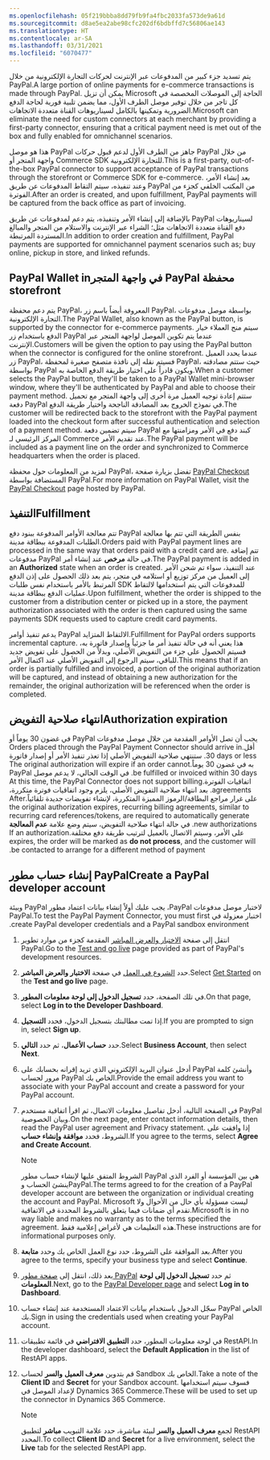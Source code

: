```yaml
---
ms.openlocfilehash: 05f219bbba8dd79fb9fa4fbc2033fa573de9a61d
ms.sourcegitcommit: d8ae5ea2abe98cfc202df6bdbffd7c56806ae143
ms.translationtype: HT
ms.contentlocale: ar-SA
ms.lasthandoff: 03/31/2021
ms.locfileid: "6070477"
---
```

<span data-ttu-id="253d4-101">يتم تسديد جزء كبير من المدفوعات عبر الإنترنت لحركات التجارة الإلكترونية من خلال PayPal.</span><span class="sxs-lookup"><span data-stu-id="253d4-101">A large portion of online payments for e-commerce transactions is made through PayPal.</span></span> <span data-ttu-id="253d4-102">يمكن أن تزيل Microsoft الحاجة إلى الموصلات المخصصة في كل تاجر من خلال توفير موصل الطرف الأول، مما يضمن تلبية فورية لحاجة الدفع الضرورية وتمكينها بالكامل لسيناريوهات القناة متعددة الاتجاهات.</span><span class="sxs-lookup"><span data-stu-id="253d4-102">Microsoft can eliminate the need for custom connectors at each merchant by providing a first-party connector, ensuring that a critical payment need is met out of the box and fully enabled for omnichannel scenarios.</span></span>

<span data-ttu-id="253d4-103">هذا هو موصل PayPal جاهز من الطرف الأول لدعم قبول حركات PayPal من خلال واجهة المتجر أو Commerce SDK للتجارة الإلكترونية.</span><span class="sxs-lookup"><span data-stu-id="253d4-103">This is a first-party, out-of-the-box PayPal connector to support acceptance of PayPal transactions through the storefront or Commerce SDK for e-commerce.</span></span> <span data-ttu-id="253d4-104">بعد إنشاء الأمر، وعند تنفيذه، سيتم التقاط المدفوعات عن طريق PayPal من المكتب الخلفي كجزء من الفوترة.</span><span class="sxs-lookup"><span data-stu-id="253d4-104">After an order is created, and upon fulfillment, PayPal payments will be captured from the back office as part of invoicing.</span></span>

<span data-ttu-id="253d4-105">بالإضافة إلى إنشاء الأمر وتنفيذه، يتم دعم لمدفوعات عن طريق PayPal لسيناريوهات دفع القناة متعددة الاتجاهات مثل؛ الشراء عبر الإنترنت والاستلام من المتجر والمبالغ المستردة المرتبطة.</span><span class="sxs-lookup"><span data-stu-id="253d4-105">In addition to order creation and fulfillment, PayPal payments are supported for omnichannel payment scenarios such as; buy online, pickup in store, and linked refunds.</span></span>

## <a name="paypal-wallet-in-storefront"></a><span data-ttu-id="253d4-106">‏‫محفظة PayPal في واجهة المتجر</span><span class="sxs-lookup"><span data-stu-id="253d4-106">PayPal Wallet in storefront</span></span>

<span data-ttu-id="253d4-107">يتم دعم محفظة PayPal، المعروفة أيضاً باسم زر PayPal، بواسطة موصل مدفوعات التجارة الإلكترونية.</span><span class="sxs-lookup"><span data-stu-id="253d4-107">The PayPal Wallet, also known as the PayPal button, is supported by the connector for e-commerce payments.</span></span> <span data-ttu-id="253d4-108">سيتم منح العملاء خيار الدفع باستخدام زر PayPal عندما يتم تكوين الموصل لواجهة المتجر عبر الإنترنت.</span><span class="sxs-lookup"><span data-stu-id="253d4-108">Customers will be given the option to pay using the PayPal button when the connector is configured for the online storefront.</span></span> <span data-ttu-id="253d4-109">عندما يحدد العميل زر PayPal، فسيتم نقله إلى نافذة متصفح صغيرة لمحفظة PayPal، حيث ستتم مصادقته بواسطة PayPal ويكون قادراً على اختيار طريقة الدفع الخاصة به.</span><span class="sxs-lookup"><span data-stu-id="253d4-109">When a customer selects the PayPal button, they'll be taken to a PayPal Wallet mini-browser window, where they'll be authenticated by PayPal and able to choose their payment method.</span></span> <span data-ttu-id="253d4-110">ستتم إعادة توجيه العميل مرة أخرى إلى واجهة المتجر مع تحميل دفعة PayPal في نموذج الخروج بعد المصادقة الناجحة واختيار طريقة الدفع.</span><span class="sxs-lookup"><span data-stu-id="253d4-110">The customer will be redirected back to the storefront with the PayPal payment loaded into the checkout form after successful authentication and selection of a payment method.</span></span> <span data-ttu-id="253d4-111">سيتم تضمين دفعة PayPal كبند دفع في الأمر ومزامنتها مع المركز الرئيسي لـ Commerce عند تقديم الأمر.</span><span class="sxs-lookup"><span data-stu-id="253d4-111">The PayPal payment will be included as a payment line on the order and synchronized to Commerce headquarters when the order is placed.</span></span> 

<span data-ttu-id="253d4-112">لمزيد من المعلومات حول محفظة PayPal، تفضل بزيارة صفحة [PayPal Checkout](https://www.paypal.com/merchantapps/appcenter/acceptpayments/checkout/?azure-portal=true) المستضافة بواسطة PayPal.</span><span class="sxs-lookup"><span data-stu-id="253d4-112">For more information on PayPal Wallet, visit the [PayPal Checkout](https://www.paypal.com/merchantapps/appcenter/acceptpayments/checkout/?azure-portal=true) page hosted by PayPal.</span></span>

## <a name="fulfillment"></a><span data-ttu-id="253d4-113">التنفيذ</span><span class="sxs-lookup"><span data-stu-id="253d4-113">Fulfillment</span></span>
<span data-ttu-id="253d4-114">تتم معالجة الأوامر المدفوعة ببنود دفع PayPal بنفس الطريقة التي تتم بها معالجة الطلبات المدفوعة ببطاقة مدينة.</span><span class="sxs-lookup"><span data-stu-id="253d4-114">Orders paid with PayPal payment lines are processed in the same way that orders paid with a credit card are.</span></span> <span data-ttu-id="253d4-115">تتم إضافة مدفوعات PayPal في حالة **مرخص‬** عند إنشاء أمر.</span><span class="sxs-lookup"><span data-stu-id="253d4-115">The PayPal payment is added in an **Authorized** state when an order is created.</span></span> <span data-ttu-id="253d4-116">عند التنفيذ، سواء تم شحن الأمر إلى العميل من مركز توزيع أو استلامه في متجر، يتم بعد ذلك الحصول على إذن الدفع المرتبط بالأمر باستخدام نفس طلبات SDK للمدفوعات التي يتم استخدامها لالتقاط عمليات الدفع ببطاقة مدينة.</span><span class="sxs-lookup"><span data-stu-id="253d4-116">Upon fulfillment, whether the order is shipped to the customer from a distribution center or picked up in a store, the payment authorization associated with the order is then captured using the same payments SDK requests used to capture credit card payments.</span></span>

<span data-ttu-id="253d4-117">يدعم تنفيذ أوامر PayPal الالتقاط المتزايد.</span><span class="sxs-lookup"><span data-stu-id="253d4-117">Fulfillment for PayPal orders supports incremental capture.</span></span> <span data-ttu-id="253d4-118">هذا يعني أنه في حالة تنفيذ أمر ما جزئياً وإصدار فاتورة به، فسيتم الحصول على جزء من التفويض الأصلي، وبدلاً من الحصول على تفويض جديد للباقي، سيتم الرجوع إلى التفويض الأصلي عند اكتمال الأمر.</span><span class="sxs-lookup"><span data-stu-id="253d4-118">This means that if an order is partially fulfilled and invoiced, a portion of the original authorization will be captured, and instead of obtaining a new authorization for the remainder, the original authorization will be referenced when the order is completed.</span></span>

## <a name="authorization-expiration"></a><span data-ttu-id="253d4-119">انتهاء صلاحية التفويض</span><span class="sxs-lookup"><span data-stu-id="253d4-119">Authorization expiration</span></span>
<span data-ttu-id="253d4-120">يجب أن تصل الأوامر المقدمة من خلال ‏‫‏‫موصل مدفوعات PayPal في غضون 30 يوماً أو أقل.</span><span class="sxs-lookup"><span data-stu-id="253d4-120">Orders placed through the PayPal Payment Connector should arrive in 30 days or less.</span></span> <span data-ttu-id="253d4-121">ستنتهي صلاحية التفويض الأصلي إذا تعذر تنفيذ الأمر أو إصدار فاتورة به في غضون 30 يوماً.</span><span class="sxs-lookup"><span data-stu-id="253d4-121">The original authorization will expire if an order cannot be fulfilled or invoiced within 30 days.</span></span> <span data-ttu-id="253d4-122">في الوقت الحالي، لا يدعم موصل PayPal اتفاقيات الفوترة.</span><span class="sxs-lookup"><span data-stu-id="253d4-122">At this time, the PayPal Connector does not support billing agreements.</span></span> <span data-ttu-id="253d4-123">بعد انتهاء صلاحية التفويض الأصلي، يلزم وجود اتفاقيات فوترة متكررة، على غرار مراجع البطاقة/الرموز المميزة المتكررة، لإنشاء تفويضات جديدة تلقائياً.</span><span class="sxs-lookup"><span data-stu-id="253d4-123">After the original authorization expires, recurring billing agreements, similar to recurring card references/tokens, are required to automatically generate new authorizations.</span></span> <span data-ttu-id="253d4-124">في حالة انتهاء صلاحية التفويض، سيتم وضع علامة **عدم المعالجة** على الأمر، وسيتم الاتصال بالعميل لترتيب طريقة دفع مختلفة.</span><span class="sxs-lookup"><span data-stu-id="253d4-124">If an authorization expires, the order will be marked as **do not process**, and the customer will be contacted to arrange for a different method of payment.</span></span>

## <a name="create-a-paypal-developer-account"></a><span data-ttu-id="253d4-125">إنشاء حساب مطور PayPal</span><span class="sxs-lookup"><span data-stu-id="253d4-125">Create a PayPal developer account</span></span>

<span data-ttu-id="253d4-126">لاختبار ‏‫‏‫موصل مدفوعات PayPal، يجب عليك أولاً إنشاء بيانات اعتماد مطور PayPal وبيئة اختبار معزولة‬ في PayPal.</span><span class="sxs-lookup"><span data-stu-id="253d4-126">To test the PayPal Payment Connector, you must first create PayPal developer credentials and a PayPal sandbox environment.</span></span>

1.  <span data-ttu-id="253d4-127">انتقل إلى صفحة [الاختبار والعرض المباشر](https://developer.paypal.com/docs/business/test-and-go-live/?azure-portal=true) المقدمة كجزء من موارد تطوير PayPal.</span><span class="sxs-lookup"><span data-stu-id="253d4-127">Go to the [Test and go live](https://developer.paypal.com/docs/business/test-and-go-live/?azure-portal=true) page provided as part of PayPal's development resources.</span></span>
2.  <span data-ttu-id="253d4-128">حدد [الشروع في العمل]( https://developer.paypal.com/docs/platforms/get-started/?azure-portal=true) في صفحة **الاختبار والعرض المباشر**.</span><span class="sxs-lookup"><span data-stu-id="253d4-128">Select    [Get Started]( https://developer.paypal.com/docs/platforms/get-started/?azure-portal=true) on the **Test and go live** page.</span></span>
3.  <span data-ttu-id="253d4-129">في تلك الصفحة، حدد **تسجيل الدخول إلى لوحة معلومات المطور**.</span><span class="sxs-lookup"><span data-stu-id="253d4-129">On that page, select **Log in to the Developer Dashboard**.</span></span>
4.  <span data-ttu-id="253d4-130">إذا تمت مطالبتك بتسجيل الدخول، فحدد **التسجيل**.</span><span class="sxs-lookup"><span data-stu-id="253d4-130">If you are prompted to sign in, select **Sign up**.</span></span>
5.  <span data-ttu-id="253d4-131">حدد **حساب الأعمال**، ثم حدد **التالي**.</span><span class="sxs-lookup"><span data-stu-id="253d4-131">Select **Business Account**, then select **Next**.</span></span>
6.  <span data-ttu-id="253d4-132">أدخل عنوان البريد الإلكتروني الذي تريد إقرانه بحسابك على PayPal وأنشئ كلمة مرور لحساب PayPal الخاص بك.</span><span class="sxs-lookup"><span data-stu-id="253d4-132">Provide the email address you want to associate with your PayPal account and create a password for your PayPal account.</span></span>
7.  <span data-ttu-id="253d4-133">في الصفحة التالية، أدخل تفاصيل معلومات الاتصال، ثم اقرأ اتفاقية مستخدم PayPal وبيان الخصوصية.</span><span class="sxs-lookup"><span data-stu-id="253d4-133">On the next page, enter contact information details, then read the PayPal user agreement and Privacy statement.</span></span> <span data-ttu-id="253d4-134">إذا وافقت على الشروط، فحدد **موافقة وإنشاء حساب**.</span><span class="sxs-lookup"><span data-stu-id="253d4-134">If you agree to the terms, select **Agree and Create Account**.</span></span>
    > [!NOTE]
    > <span data-ttu-id="253d4-135">الشروط المتفق عليها لإنشاء حساب مطور PayPal هي بين المؤسسة أو الفرد الذي ينشئ الحساب وPayPal.</span><span class="sxs-lookup"><span data-stu-id="253d4-135">The terms agreed to for the creation of a PayPal developer account are between the organization or individual creating the account and PayPal.</span></span> <span data-ttu-id="253d4-136">Microsoft ليست مسؤولة بأي حال من الأحوال ولا تقدم أي ضمانات فيما يتعلق بالشروط المحددة في الاتفاقية.</span><span class="sxs-lookup"><span data-stu-id="253d4-136">Microsoft is in no way liable and makes no warranty as to the terms specified the agreement.</span></span> <span data-ttu-id="253d4-137">هذه التعليمات هي لأغراض إعلامية فقط.</span><span class="sxs-lookup"><span data-stu-id="253d4-137">These instructions are for informational purposes only.</span></span>
8.  <span data-ttu-id="253d4-138">بعد الموافقة على الشروط، حدد نوع العمل الخاص بك وحدد **متابعة**.</span><span class="sxs-lookup"><span data-stu-id="253d4-138">After you agree to the terms, specify your business type and select **Continue**.</span></span>
9.  <span data-ttu-id="253d4-139">بعد ذلك، انتقل إلى [صفحة مطور PayPal](https://developer.paypal.com/developer/applications/?azure-portal=true) ثم حدد **تسجيل الدخول إلى لوحة المعلومات**.</span><span class="sxs-lookup"><span data-stu-id="253d4-139">Next, go to the [PayPal Developer page](https://developer.paypal.com/developer/applications/?azure-portal=true)  and select **Log in to Dashboard**.</span></span>
10. <span data-ttu-id="253d4-140">سجّل الدخول باستخدام بيانات الاعتماد المستخدمة عند إنشاء حساب PayPal الخاص بك.</span><span class="sxs-lookup"><span data-stu-id="253d4-140">Sign in using the credentials used when creating your PayPal account.</span></span>
11. <span data-ttu-id="253d4-141">في لوحة معلومات المطور، حدد **التطبيق الافتراضي** في قائمة تطبيقات RestAPI.</span><span class="sxs-lookup"><span data-stu-id="253d4-141">In the developer dashboard, select the **Default Application** in the list of RestAPI apps.</span></span>
12. <span data-ttu-id="253d4-142">قم بتدوين **معرف العميل** **والسر** لحساب Sandbox الخاص بك.</span><span class="sxs-lookup"><span data-stu-id="253d4-142">Take a note of the **Client ID** and **Secret** for your Sandbox account.</span></span> <span data-ttu-id="253d4-143">فسوف سيتم استخدامها لإعداد الموصل في Dynamics 365 Commerce.</span><span class="sxs-lookup"><span data-stu-id="253d4-143">These will be used to set up the connector in Dynamics 365 Commerce.</span></span>

    > [!NOTE]
    > <span data-ttu-id="253d4-144">لجمع **معرف العميل** **والسر** لبيئة مباشرة، حدد علامة التبويب **مباشر‬** لتطبيق RestAPI المحدد.</span><span class="sxs-lookup"><span data-stu-id="253d4-144">To collect **Client ID** and **Secret** for a live environment, select the **Live** tab for the selected RestAPI app.</span></span> 
